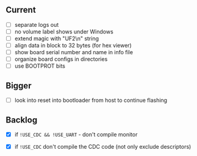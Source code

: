 ## Current
* [ ] separate logs out
* [ ] no volume label shows under Windows
* [ ] extend magic with "UF2\n" string
* [ ] align data in block to 32 bytes (for hex viewer)
* [ ] show board serial number and name in info file
* [ ] organize board configs in directories
* [ ] use BOOTPROT bits

## Bigger
* [ ] look into reset into bootloader from host to continue flashing

## Backlog
* [x] if `!USE_CDC && !USE_UART` - don't compile monitor
* [x] if `!USE_CDC` don't compile the CDC code (not only exclude descriptors)

